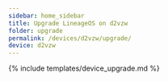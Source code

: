 ```yaml
---
sidebar: home_sidebar
title: Upgrade LineageOS on d2vzw
folder: upgrade
permalink: /devices/d2vzw/upgrade/
device: d2vzw
---
```

{% include templates/device_upgrade.md %}
